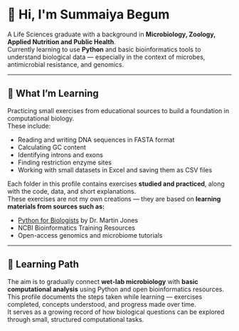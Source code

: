 
# 👋 Hi, I'm Summaiya Begum

A Life Sciences graduate with a background in **Microbiology, Zoology, Applied Nutrition and Public Health**.  
Currently learning to use **Python** and basic bioinformatics tools to understand biological data — especially in the context of microbes, antimicrobial resistance, and genomics.

---

## 🔬 What I’m Learning

Practicing small exercises from educational sources to build a foundation in computational biology.  
These include:

- Reading and writing DNA sequences in FASTA format  
- Calculating GC content  
- Identifying introns and exons  
- Finding restriction enzyme sites  
- Working with small datasets in Excel and saving them as CSV files  

Each folder in this profile contains exercises **studied and practiced**, along with the code, data, and short explanations.  
These exercises are not my own creations — they are based on **learning materials from sources such as:**
- [Python for Biologists](https://userpages.fu-berlin.de/digga/p4b.pdf) by Dr. Martin Jones  
- NCBI Bioinformatics Training Resources   
- Open-access genomics and microbiome tutorials  


---

## 🎯 Learning Path

The aim is to gradually connect **wet-lab microbiology** with **basic computational analysis** using Python and open bioinformatics resources.  
This profile documents the steps taken while learning — exercises completed, concepts understood, and progress made over time.  
It serves as a growing record of how biological questions can be explored through small, structured computational tasks.

